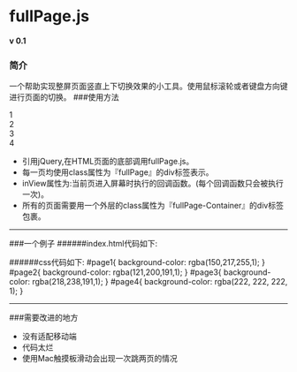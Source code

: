 # fullPage.js
**v 0.1**
### 简介
一个帮助实现整屏页面竖直上下切换效果的小工具。使用鼠标滚轮或者键盘方向键进行页面的切换。
###使用方法
    <div class="fullPage-Container">
      <div id="page1" class="fullPage" page-id='page-one' inView="func1">1</div>
      <div id="page2" class="fullPage" page-id='page-two' inView="func2">2</div>
      <div id="page3" class="fullPage" page-id='page-three' inView="func3">3</div>
      <div id="page4" class="fullPage" page-id='page-four' inView="func4">4</div>
    </div>

* 引用jQuery,在HTML页面的底部调用fullPage.js。
* 每一页均使用class属性为『fullPage』的div标签表示。
* inView属性为:当前页进入屏幕时执行的回调函数。(每个回调函数只会被执行一次)。
* 所有的页面需要用一个外层的class属性为『fullPage-Container』的div标签包裹。

---------
###一个例子
######index.html代码如下:
    <div class="fullPage-Container">
      <div id="page1" class="fullPage" page-id='page-one' inView="func1"></div>
      <div id="page2" class="fullPage" page-id='page-two' inView="func2"></div>
      <div id="page3" class="fullPage" page-id='page-three' inView="func3"></div>
      <div id="page4" class="fullPage" page-id='page-four' inView="func4"></div>
    </div>
    <script type="text/javascript">
      function func1(){
        alert(1);
      }
      function func2(){
        alert(2);
      }
      function func3(){
        alert(3);
      }
      function func4(){
        alert(4);
      }
    </script>
    <script src="js/fullPage.js" charset="utf-8"></script>
######css代码如下:
      #page1{
        background-color: rgba(150,217,255,1);
      }
      #page2{
        background-color: rgba(121,200,191,1);
      }
      #page3{
        background-color: rgba(218,238,191,1);
      }
      #page4{
        background-color: rgba(222, 222, 222, 1);
      }

--------
###需要改进的地方
* 没有适配移动端
* 代码太烂
* 使用Mac触摸板滑动会出现一次跳两页的情况


  
  

